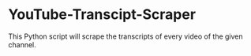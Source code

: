 # YouTube-Transcipt-Scraper
This Python script will scrape the transcripts of every video of the given channel.
